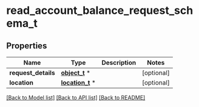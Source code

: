 # read_account_balance_request_schema_t

## Properties
Name | Type | Description | Notes
------------ | ------------- | ------------- | -------------
**request_details** | [**object_t**](.md) \* |  | [optional] 
**location** | [**location_t**](location.md) \* |  | [optional] 

[[Back to Model list]](../README.md#documentation-for-models) [[Back to API list]](../README.md#documentation-for-api-endpoints) [[Back to README]](../README.md)


